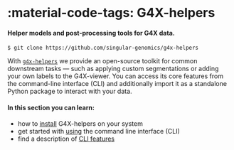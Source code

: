 <br>

# :material-code-tags: G4X-helpers
#### Helper models and post-processing tools for G4X data.  

`$ git clone https://github.com/singular-genomics/g4x-helpers`

With [`g4x-helpers`](https://github.com/Singular-Genomics/G4X-helpers) we provide an open-source toolkit for common downstream tasks — such as applying custom segmentations or adding your own labels to the G4X-viewer. You can access its core features from the command-line interface (CLI) and additionally import it as a standalone Python package to interact with your data.

#### In this section you can learn:

+ how to [install](./installation.md) G4X-helpers on your system
+ get started with [using](./usage.md) the command line interface (CLI)
+ find a description of [CLI features](./usage.md) 

<br>
